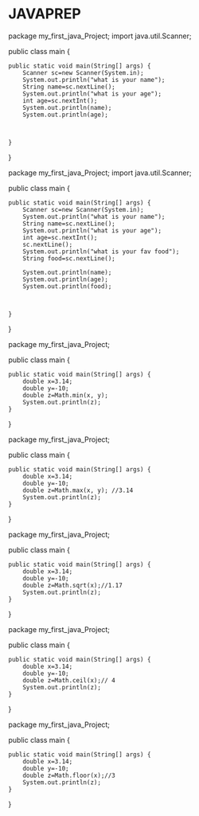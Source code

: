 # JAVAPREP

package my_first_java_Project;
import java.util.Scanner;

public class main {

	public static void main(String[] args) {
		Scanner sc=new Scanner(System.in);
		System.out.println("what is your name");
		String name=sc.nextLine();
		System.out.println("what is your age");
		int age=sc.nextInt();
		System.out.println(name);
		System.out.println(age);
		
		
		
	} 

} 


package my_first_java_Project;
import java.util.Scanner;

public class main {

	public static void main(String[] args) {
		Scanner sc=new Scanner(System.in);
		System.out.println("what is your name");
		String name=sc.nextLine();
		System.out.println("what is your age");
		int age=sc.nextInt();
		sc.nextLine();
		System.out.println("what is your fav food");
		String food=sc.nextLine();
		
		System.out.println(name);
		System.out.println(age);
		System.out.println(food);
		
		
		
	} 

} 



package my_first_java_Project;

public class main {

	public static void main(String[] args) {
		double x=3.14;
		double y=-10;
		double z=Math.min(x, y);
		System.out.println(z);
	} 

} 


package my_first_java_Project;

public class main {

	public static void main(String[] args) {
		double x=3.14;
		double y=-10;
		double z=Math.max(x, y); //3.14
		System.out.println(z);
	} 

} 


package my_first_java_Project;

public class main {

	public static void main(String[] args) {
		double x=3.14;
		double y=-10;
		double z=Math.sqrt(x);//1.17
		System.out.println(z);
	} 

} 


package my_first_java_Project;

public class main {

	public static void main(String[] args) {
		double x=3.14;
		double y=-10;
		double z=Math.ceil(x);// 4
		System.out.println(z);
	} 

} 


package my_first_java_Project;

public class main {

	public static void main(String[] args) {
		double x=3.14;
		double y=-10;
		double z=Math.floor(x);//3
		System.out.println(z);
	} 

} 
